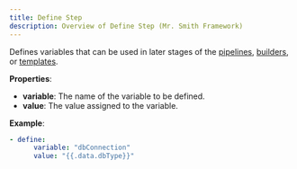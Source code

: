 ```yaml
---
title: Define Step
description: Overview of Define Step (Mr. Smith Framework)
---
```


Defines variables that can be used in later stages of the [pipelines](/overview/pipelines), [builders](/overview/builders), or [templates](/overview/templates).

**Properties**:
- **variable**: The name of the variable to be defined.
- **value**: The value assigned to the variable.

**Example**:
```yaml
- define:
      variable: "dbConnection"
      value: "{{.data.dbType}}"
```